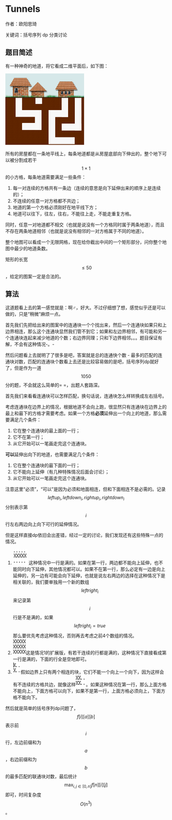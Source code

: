# Tunnels

作者：欧阳思琦

关键词：括号序列 dp 分类讨论

## 题目简述

有一种神奇的地道，将它看成二维平面后，如下图：

![](/TC-SRM-574-div1-1050/0.jpg)

所有的房屋都在一条地平线上，每条地道都是从房屋底部向下伸出的，整个地下可以被分割成若干$$1\times 1$$的小方格，每条地道需要满足一些条件：

1. 每一对连续的方格共有一条边（连续的意思是向下延伸出来的顺序上是连续的）；
2. 不连续的任意一对方格都不共边；
3. 地道的第一个方格必须刚好在地平线下方；
4. 地道可以往下，往左，往右，不能往上走，不能走重复方格。

同时，任意一对地道都不相交（也就是说没有一个方格同时属于两条地道），而且不存在两条地道相邻（也就是说没有相邻的一对方格属于不同的地道）。

整个地图可以看成一个无限网格，现在给你截出中间的一个矩形部分，问你整个地图中最少的地道条数。

矩形的长宽$$\leq 50$$，给定的图案一定是合法的。

## 算法

这道题看上去的第一感觉就是：啊♂，好大。不过仔细想了想，感觉似乎还是可以做的，只是“稍微”麻烦一点。

首先我们先把给出来的图案中的连通块一个个找出来，然后一个连通块如果只和上边界相连，那么这个连通块显然我们管不到它；如果和左边界相邻，有可能和另一个连通块连起来减少地道的个数；右边界同理；只和下边界相邻。。。题目保证有解，不会有这种情况-。-

然后问题看上去就明了了很多是吧，答案就是总的连通快个数 - 最多的匹配的连通块对数，匹配的连通块个数看上去还是比较容易做的是吧，括号序列dp就好了，但是作为一道$$1050$$分的题，不会就这么简单的= =，出题人套路深。

首先我们来看看连通块可以怎样匹配，换句话说，连通块怎么样转换成左右括号。

考虑连通块在边界上的情况，根据地道不会向上跑，很显然只有连通块在边界上的最上和最下的方格才需要考虑。如果一个方格**必须**延伸出一个向上的地道，那么需要满足几个条件：

1. 它在整个连通块的最上面的一行；
2. 它不在第一行；
3. 从它开始可以一笔画走完这个连通块。

**可以**延伸出向下的地道，也需要满足几个条件：

1. 它在整个连通块的最下面的一行；
2. 它不能向上延伸（有几种特殊情况后面会讨论）；
3. 从它开始可以一笔画走完这个连通块。

注意这里“必须”，“可以”是因为必须和地面相连，但和下面相连不是必需的。记录$$leftup _ i, leftdown _ i, rightup _ i, rightdown _ i$$分别表示第$$i$$行左右两边向上向下可行的延伸情况。

但是这样直接dp依旧会出差错，经过一定的讨论，我们发现还有这些特殊一点的情况。

1. ![](1.png) 这种情况中一行是满的。如果在第一行，两边都不能向上延伸，也不能同时向下延伸，其他情况都可以。如果不在第一行，那么必定有一边是向上延伸的，另一边有可能会向下延伸，也就是说左右两边的选择在这种情况下是相关联的，我们要单独用一个新的数组$$leftright _ i$$来记录第$$i$$行是不是满的，如果$$leftright _ i=true$$那么要优先考虑这种情况，否则再去考虑之前4个数组的情况。
2. ![](2.png)这是情况1的扩展版，有若干连续的行都是满的，这种情况下直接看成第一行是满的，下面的行全是空地即可。
3. ![](3.png)假如边界上只有两个相连的块，它们不能一个向上一个向下，因为这样会有不连续的方格共边，就像这样![](4.png)。如果这种情况在第一行，那么上面方格不能向上，下面方格可以向下，如果不是第一行，上面方格必须向上，下面方格不能向下。

然后就是简单的括号序列dp问题了，$$f[i][ a][b]$$表示前$$i$$行，左边前缀和为$$a$$，右边前缀和为$$b$$的最多匹配的联通块对数，最后统计$$\max _ {i,j\in[0,n]} f[n][i][j]$$即可，时间复杂度$$O(n ^ 3)$$。


